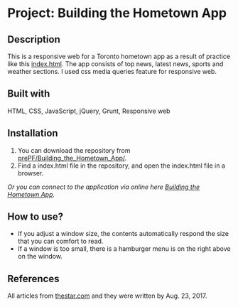 # Project: Building the Hometown App

## Description

This is a responsive web for a Toronto hometown app as a result of practice like this [index.html](https://leiachung41.github.io/prePF/Building_the_Hometown_App/before/index_B4.html). The app consists of top news, latest news, sports and weather sections. I used css media queries feature for responsive web.

## Built with

HTML, CSS, JavaScript, jQuery, Grunt, Responsive web

## Installation

1. You can download the repository from
[prePF/Building_the_Hometown_App/](https://github.com/leiachung41/prePF/tree/master/Building_the_Hometown_App/).
2. Find a index.html file in the repository, and open the index.html file in a browser.

*Or you can connect to the application via online here [Building the Hometown App](https://leiachung41.github.io/prePF/Building_the_Hometown_App/index.html).*

## How to use?

  - If you adjust a window size, the contents automatically respond the size that you can comfort to read.
  - If a window is too small, there is a hamburger menu is on the right above on the window.

## References

All articles from [thestar.com](https://www.thestar.com/) and they were written by Aug. 23, 2017.
